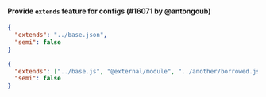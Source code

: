 #### Provide `extends` feature for configs (#16071 by @antongoub)

<!-- prettier-ignore -->
```json
{
  "extends": "../base.json",
  "semi": false
}
```

```json
{
  "extends": ["../base.js", "@external/module", "../another/borrowed.json"],
  "semi": false
}
```
